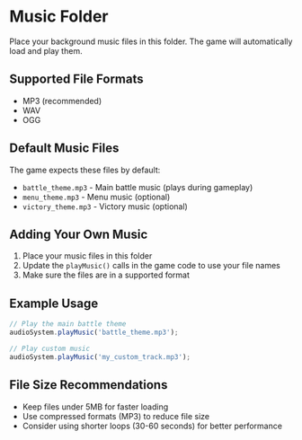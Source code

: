 # Music Folder

Place your background music files in this folder. The game will automatically load and play them.

## Supported File Formats
- MP3 (recommended)
- WAV
- OGG

## Default Music Files
The game expects these files by default:

- `battle_theme.mp3` - Main battle music (plays during gameplay)
- `menu_theme.mp3` - Menu music (optional)
- `victory_theme.mp3` - Victory music (optional)

## Adding Your Own Music
1. Place your music files in this folder
2. Update the `playMusic()` calls in the game code to use your file names
3. Make sure the files are in a supported format

## Example Usage
```javascript
// Play the main battle theme
audioSystem.playMusic('battle_theme.mp3');

// Play custom music
audioSystem.playMusic('my_custom_track.mp3');
```

## File Size Recommendations
- Keep files under 5MB for faster loading
- Use compressed formats (MP3) to reduce file size
- Consider using shorter loops (30-60 seconds) for better performance
